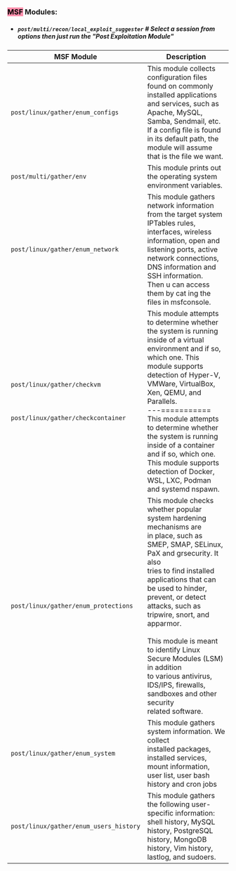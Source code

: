 


### **<mark style="background: #FF5582A6;">MSF</mark> Modules:**

- #####  `post/multi/recon/local_exploit_suggester`  # Select a session from options then just run the "Post Exploitation Module"  



| MSF Module                                                                    | Description                                                                                                                                                                                                                                                                                                                                                                                                                                                                  |
| ----------------------------------------------------------------------------- | ---------------------------------------------------------------------------------------------------------------------------------------------------------------------------------------------------------------------------------------------------------------------------------------------------------------------------------------------------------------------------------------------------------------------------------------------------------------------------- |
| `post/linux/gather/enum_configs`                                              | This module collects configuration files found on commonly installed applications and services, such as Apache, MySQL, Samba, Sendmail, etc. If a config file is found in its default path, the module will assume that is the file we want.<br>                                                                                                                                                                                                                             |
| `post/multi/gather/env`                                                       | This module prints out the operating system environment variables.                                                                                                                                                                                                                                                                                                                                                                                                           |
| `post/linux/gather/enum_network`                                              | This module gathers network information from the target system IPTables rules, interfaces, wireless information, open and listening ports, active network connections, DNS information and SSH information.<br>Then u can access them by cat ing the files in msfconsole.                                                                                                                                                                                                    |
| `post/linux/gather/checkvm`<br><br><br><br>`post/linux/gather/checkcontainer` | This module attempts to determine whether the system is running inside of a virtual environment and if so, which one. This module supports detection of Hyper-V, VMWare, VirtualBox, Xen, QEMU, and Parallels.<br>---===========<br>This module attempts to determine whether the system is running<br>  inside of a container and if so, which one. This module supports<br>  detection of Docker, WSL, LXC, Podman and systemd nspawn.                                     |
| `post/linux/gather/enum_protections`                                          | This module checks whether popular system hardening mechanisms are<br>  in place, such as SMEP, SMAP, SELinux, PaX and grsecurity. It also<br>  tries to find installed applications that can be used to hinder,<br>  prevent, or detect attacks, such as tripwire, snort, and apparmor.<br><br>  This module is meant to identify Linux Secure Modules (LSM) in addition<br>  to various antivirus, IDS/IPS, firewalls, sandboxes and other security<br>  related software. |
| `post/linux/gather/enum_system`                                               | This module gathers system information. We collect<br>  installed packages, installed services, mount information,<br>  user list, user bash history and cron jobs                                                                                                                                                                                                                                                                                                           |
| `post/linux/gather/enum_users_history`                                        | This module gathers the following user-specific information:<br>  shell history, MySQL history, PostgreSQL history, MongoDB history, Vim history, lastlog, and sudoers.                                                                                                                                                                                                                                                                                                      |



